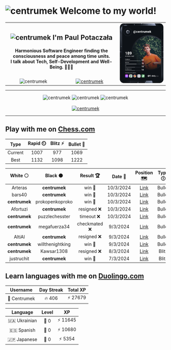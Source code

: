 <h1>
  <img
    src="https://emojis.slackmojis.com/emojis/images/1531849430/4246/blob-sunglasses.gif"
    width="30"
    alt="centrumek"
  />
  Welcome to my world!
</h1>

<table>
  <tbody>
    <tr>
      <td align="center" width="70%" colspan="2">
        <h2>
          <img
            src="https://raw.githubusercontent.com/MartinHeinz/MartinHeinz/master/wave.gif"
            width="30px"
            alt="centrumek"
          />
          I'm Paul Potaczała
        </h2>
        <h4>
          Harmonious Software Engineer finding the consciousness and peace among time units.
          <br/>
          I talk about Tech, Self-Development and Well-Being. 🌿🧘🚀
        </h4>
      </td>
      <td width="30%" rowspan="2">
        <a href="https://app.daily.dev/centrumek">
          <img
            src="./devcard.svg"
            alt="centrumek"
          />
        </a>
      </td>
    </tr>
    <tr align="center">
      <td>
        <img
          src="https://komarev.com/ghpvc/?username=centrumek&label=visitors&color=0e75b6&style=flat"
          alt="centrumek"
        >
      </td>
      <td>
        <a href="https://stackoverflow.com/users/14496012/centrumek">
          <img
            src="https://stackoverflow.com/users/flair/14496012.png?theme=dark"
            alt="centrumek"
          >
        </a>
      </td>
    </tr>
  </tbody>
</table>

---
<div align="center">
  <img 
    src="https://github-readme-stats.vercel.app/api?username=centrumek&show_icons=true&count_private=true&theme=dark&hide_border=true&hide=issues,contribs&bg_color=00000000"
    alt="centrumek"
  />
  <img
    src="https://github-readme-stats.vercel.app/api/top-langs/?username=centrumek&layout=compact&hide_border=true&theme=dark&bg_color=00000000&langs_count=6&exclude_repo=air-statistic-app"
    alt="centrumek"
  />
  <img 
    src="https://github-readme-streak-stats.herokuapp.com?user=centrumek&theme=dark&hide_border=true&background=FFFFFF00"
    alt="centrumek"
  />
  <br/>
  <br/>
  <a href="https://www.buymeacoffee.com/centrumek">
    <img
      src="https://cdn.buymeacoffee.com/buttons/v2/default-orange.png"
      height="50"
      width="210"
      alt="centrumek"
    />
  </a>
</div>

---

## Play with me on [Chess.com](https://www.chess.com/member/centrumek)

<div align="center">
<!--START_SECTION:chessStats-->
<!-- Automatically generated with https://github.com/Balastrong/chess-stats-action -->

| Type | Rapid ⏲️ | Blitz ⚡ | Bullet 🔫 |
|:---:|:---:|:---:|:---:|
| Current | 1007 | 977 | 1069 |
| Best | 1132 | 1098 | 1222 |

| White ⚪ | Black ⚫ | Result 🏆 | Date 📅 | Position 🗺️ | Type 🕕 |
|:---:|:---:|:---:|:---:|:---:|:---:|
| Arteras | **centrumek** | win 🥇 | 10/3/2024 | <a href="http://www.ee.unb.ca/cgi-bin/tervo/fen.pl?select=8/8/1R6/2p1k3/2P5/1PK4P/P7/8 w - -">Link</a> | Bullet |
| bars40 | **centrumek** | win 🥇 | 10/3/2024 | <a href="http://www.ee.unb.ca/cgi-bin/tervo/fen.pl?select=7N/8/8/p3P1P1/1p1p2Q1/kP1P2P1/2K5/8 w - -">Link</a> | Bullet |
| **centrumek** | prokopenkoproko | win 🥇 | 10/3/2024 | <a href="http://www.ee.unb.ca/cgi-bin/tervo/fen.pl?select=5r2/8/8/8/6P1/1k5K/p7/3R4 b - -">Link</a> | Bullet |
| Afortuzi | **centrumek** | resigned ❌ | 10/3/2024 | <a href="http://www.ee.unb.ca/cgi-bin/tervo/fen.pl?select=r3k2r/2pbbpqP/1pn1p3/p3P3/3P4/P1NBQN2/1P1B1PP1/2KR3R b kq -">Link</a> | Bullet |
| **centrumek** | puzzlechesster | timeout ❌ | 10/3/2024 | <a href="http://www.ee.unb.ca/cgi-bin/tervo/fen.pl?select=k2r2r1/Bp5q/pQp1pR2/P3P2K/1P5p/4P3/6PP/8 w - -">Link</a> | Bullet |
| **centrumek** | megafuerza34 | checkmated ❌ | 9/3/2024 | <a href="http://www.ee.unb.ca/cgi-bin/tervo/fen.pl?select=4k2r/p4p1p/2P1b1p1/4p3/P1P5/4P3/1B5P/2Kq2q1 w k -">Link</a> | Bullet |
| AltiAl | **centrumek** | resigned ❌ | 9/3/2024 | <a href="http://www.ee.unb.ca/cgi-bin/tervo/fen.pl?select=2kr3r/p1pb3p/1p4pQ/4Np2/8/2PB4/P1P2PPP/R4RK1 b - -">Link</a> | Bullet |
| **centrumek** | willthenightking | win 🥇 | 9/3/2024 | <a href="http://www.ee.unb.ca/cgi-bin/tervo/fen.pl?select=r7/1p1R1Q1p/5b1k/p3r1p1/P3b2P/4P3/5P2/6K1 b - -">Link</a> | Bullet |
| **centrumek** | Kawsar1308 | resigned ❌ | 8/3/2024 | <a href="http://www.ee.unb.ca/cgi-bin/tervo/fen.pl?select=6k1/5p1p/5Bp1/1b6/7P/1p2P3/2r2PP1/4K3 w - -">Link</a> | Blitz |
| justruchit | **centrumek** | win 🥇 | 7/3/2024 | <a href="http://www.ee.unb.ca/cgi-bin/tervo/fen.pl?select=3R4/8/7P/8/1p2k3/1P1n4/P7/K2q4 w - -">Link</a> | Blitz |

<!--END_SECTION:chessStats-->
</div>

## Learn languages with me on [Duolingo.com](https://www.duolingo.com/profile/Centrumek)

<div align="center">
<!--START_SECTION:duolingoStats-->
<!-- Automatically generated with https://github.com/centrumek/duolingo-readme-stats-->

| Username | Day Streak | Total XP |
|:---:|:---:|:---:|
| 👤 Centrumek | 🔥 406 | ⚡ 27679 |

| Language | Level | XP |
|:---:|:---:|:---:|
| 🇺🇦 Ukrainian | 👑 0 | ⚡ 11645 |
| 🇪🇸 Spanish | 👑 0 | ⚡ 10680 |
| 🇯🇵 Japanese | 👑 0 | ⚡ 5354 |

<!--END_SECTION:duolingoStats-->
</div>
<!--
**centrumek/centrumek** is a ✨ _special_ ✨ repository because its `README.md` (this file) appears on your GitHub profile.

Here are some ideas to get you started:

- 🔭 I’m currently working on ...
- 🌱 I’m currently learning ...
- 👯 I’m looking to collaborate on ...
- 🤔 I’m looking for help with ...
- 💬 Ask me about ...
- 📫 How to reach me: ...
- 😄 Pronouns: ...
- ⚡ Fun fact: ...
-->
